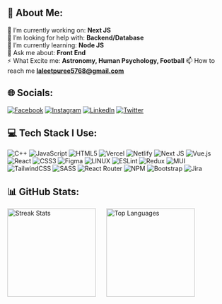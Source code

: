 ## 💫 About Me:
🔭 I’m currently working on: <b> Next JS </b> <br>🤝 I’m looking for help with: <b> Backend/Database </b> <br>🌱 I’m currently learning: <b> Node JS </b><br>💬 Ask me about: <b>Front End</b><br> ⚡ What Excite me: <b> Astronomy, Human Psychology, Football </b> 📫 How to reach me **laleetpuree5768@gmail.com** <br> 

## 🌐 Socials: 
[![Facebook](https://img.shields.io/badge/Facebook-%231877F2.svg?logo=Facebook&logoColor=white)](https://facebook.com/laleetpuree) [![Instagram](https://img.shields.io/badge/Instagram-%23E4405F.svg?logo=Instagram&logoColor=white)](https://instagram.com/laleet_iam8) [![LinkedIn](https://img.shields.io/badge/LinkedIn-%230077B5.svg?logo=linkedin&logoColor=white)](https://linkedin.com/in/laleet08) [![Twitter](https://img.shields.io/badge/Twitter-%231DA1F2.svg?logo=Twitter&logoColor=white)](https://twitter.com/lalitpuri08) 

## 💻 Tech Stack I Use:
![C++](https://img.shields.io/badge/c++-%2300599C.svg?style=for-the-badge&logo=c%2B%2B&logoColor=white) ![JavaScript](https://img.shields.io/badge/javascript-%23323330.svg?style=for-the-badge&logo=javascript&logoColor=%23F7DF1E) ![HTML5](https://img.shields.io/badge/html5-%23E34F26.svg?style=for-the-badge&logo=html5&logoColor=white) ![Vercel](https://img.shields.io/badge/vercel-%23000000.svg?style=for-the-badge&logo=vercel&logoColor=white) ![Netlify](https://img.shields.io/badge/netlify-%23000000.svg?style=for-the-badge&logo=netlify&logoColor=#00C7B7) ![Next JS](https://img.shields.io/badge/Next-black?style=for-the-badge&logo=next.js&logoColor=white) ![Vue.js](https://img.shields.io/badge/vuejs-%2335495e.svg?style=for-the-badge&logo=vuedotjs&logoColor=%234FC08D) ![React](https://img.shields.io/badge/react-%2320232a.svg?style=for-the-badge&logo=react&logoColor=%2361DAFB) ![CSS3](https://img.shields.io/badge/css3-%231572B6.svg?style=for-the-badge&logo=css3&logoColor=white) 	![Figma](https://img.shields.io/badge/figma-%23F24E1E.svg?style=for-the-badge&logo=figma&logoColor=white) ![LINUX](https://img.shields.io/badge/Linux-FCC624?style=for-the-badge&logo=linux&logoColor=black) ![ESLint](https://img.shields.io/badge/ESLint-4B3263?style=for-the-badge&logo=eslint&logoColor=white) ![Redux](https://img.shields.io/badge/redux-%23593d88.svg?style=for-the-badge&logo=redux&logoColor=white) ![MUI](https://img.shields.io/badge/MUI-%230081CB.svg?style=for-the-badge&logo=material-ui&logoColor=white) ![TailwindCSS](https://img.shields.io/badge/tailwindcss-%2338B2AC.svg?style=for-the-badge&logo=tailwind-css&logoColor=white) ![SASS](https://img.shields.io/badge/SASS-hotpink.svg?style=for-the-badge&logo=SASS&logoColor=white) ![React Router](https://img.shields.io/badge/React_Router-CA4245?style=for-the-badge&logo=react-router&logoColor=white) ![NPM](https://img.shields.io/badge/NPM-%23000000.svg?style=for-the-badge&logo=npm&logoColor=white) ![Bootstrap](https://img.shields.io/badge/bootstrap-%23563D7C.svg?style=for-the-badge&logo=bootstrap&logoColor=white) ![Jira](https://img.shields.io/badge/jira-%230A0FFF.svg?style=for-the-badge&logo=jira&logoColor=white)

## 📊 GitHub Stats:
<img src="https://github-readme-streak-stats.herokuapp.com/?user=laleet008&theme=dark&hide_border=false" alt="Streak Stats" style="height: 200px; margin-right: 10px;" />

<img src="https://github-readme-stats.vercel.app/api/top-langs/?username=laleet008&theme=dark&hide_border=false&include_all_commits=true&count_private=true&layout=compact" alt="Top Languages" style="height: 200px; margin-left: 10px;" />




